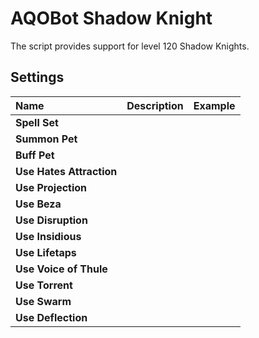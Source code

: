 # AQOBot Shadow Knight

The script provides support for level 120 Shadow Knights. 

## Settings

| **Name** | **Description** | **Example** |
| :-- | :----- | :--- |
| **Spell Set** |  |  |
| **Summon Pet** |  |  |
| **Buff Pet** |  |  |
| **Use Hates Attraction** |  |  |
| **Use Projection** |  |  |
| **Use Beza** |  |  |
| **Use Disruption** |  |  |
| **Use Insidious** |  |  |
| **Use Lifetaps** |  |  |
| **Use Voice of Thule** |  |  |
| **Use Torrent** |  |  |
| **Use Swarm** |  |  |
| **Use Deflection** |  |  |